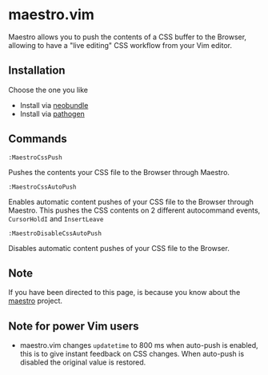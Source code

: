# maestro.vim

Maestro allows you to push the contents of a CSS buffer to the Browser,
allowing to have a "live editing" CSS workflow from your Vim editor.

## Installation

Choose the one you like

* Install via [neobundle](https://github.com/shougo/neobundle.vim)
* Install via [pathogen](https://github.com/tpope/vim-pathogen)

## Commands

`:MaestroCssPush`

Pushes the contents your CSS file to the Browser through Maestro.

`:MaestroCssAutoPush`

Enables automatic content pushes of your CSS file to the Browser through
Maestro. This pushes the CSS contents on 2 different autocommand events, 
`CursorHoldI` and `InsertLeave`

`:MaestroDisableCssAutoPush`

Disables automatic content pushes of your CSS file to the Browser.

## Note

If you have been directed to this page, is because you know
about the [maestro](http://beta.maestro.io) project.

## Note for power Vim users

* maestro.vim changes `updatetime` to 800 ms when auto-push is enabled, 
  this is to give instant feedback on CSS changes. When auto-push is disabled
  the original value is restored.
